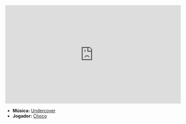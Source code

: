 <iframe width="560" height="315" src="https://www.youtube.com/embed/CZn-dx4O4gA?si=CxSCaJQ6uaei4QJl" title="YouTube video player" frameborder="0" allow="accelerometer; autoplay; clipboard-write; encrypted-media; gyroscope; picture-in-picture; web-share" referrerpolicy="strict-origin-when-cross-origin" allowfullscreen></iframe>

- **Música:** [Undercover](../Músicas/Undercover.md)
- **Jogador:** [Choco](content/Jogadores/Choco.md)